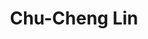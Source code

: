 ---
layout: people
hidden: true
title: Chu-Cheng Lin
name: Chu-Cheng Lin
student_id: r97922060
status: graduated
program: Master student
entry_year: 2008
exit_year: 2010
link: false
external_url: 
image: /people/images/Chu-Cheng_Lin.png
research_interests: 
brief: 
---